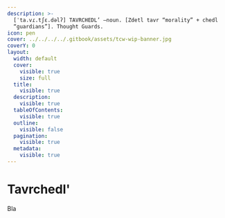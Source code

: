 ```yaml
---
description: >-
  [ˈta.vɾ.tʃɛ.dəlʔ] TAVRCHEDL’ –noun. [Zdetl tavr “morality” + chedl
  “guardians”]. Thought Guards.
icon: pen
cover: ../../../../.gitbook/assets/tcw-wip-banner.jpg
coverY: 0
layout:
  width: default
  cover:
    visible: true
    size: full
  title:
    visible: true
  description:
    visible: true
  tableOfContents:
    visible: true
  outline:
    visible: false
  pagination:
    visible: true
  metadata:
    visible: true
---
```


# Tavrchedl'

Bla
